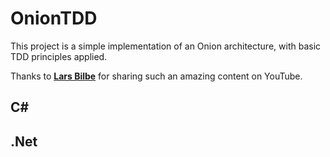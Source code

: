 # OnionTDD

This project is a simple implementation of an Onion architecture, with basic TDD principles applied.

Thanks to **[Lars Bilbe](https://www.youtube.com/user/aceymer)** for sharing such an amazing content on YouTube.

## C#
## .Net